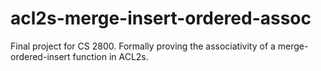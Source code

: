 # acl2s-merge-insert-ordered-assoc
Final project for CS 2800. Formally proving the associativity of a merge-ordered-insert function in ACL2s.
